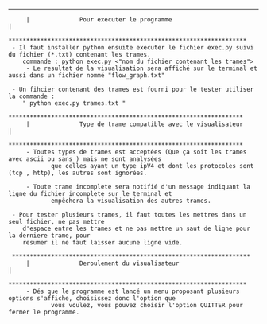 *******************************************************************
         |              Pour executer le programme                         |
         *******************************************************************          
	 - Il faut installer python ensuite executer le fichier exec.py suivi du fichier (*.txt) contenant les trames.
		commande : python exec.py <"nom du fichier contenant les trames">
         - Le resultat de la visualisation sera affiché sur le terminal et aussi dans un fichier nommé "flow_graph.txt"
         
	 - Un fihcier contenant des trames est fourni pour le tester utiliser la commande : 
		" python exec.py trames.txt "
         ******************************************************************
         |              Type de trame compatible avec le visualisateur    |
         ******************************************************************
         - Toutes types de trames est acceptées (Que ça soit les trames avec ascii ou sans ) mais ne sont analysées
                que celles ayant un type ipV4 et dont les protocoles sont (tcp , http), les autres sont ignorées.

         - Toute trame incomplete sera notifié d'un message indiquant la ligne du fichier incomplete sur le terminal et
                empêchera la visualisation des autres trames.
	 
	 - Pour tester plusieurs trames, il faut toutes les mettres dans un seul fichier, ne pas mettre
		d'espace entre les trames et ne pas mettre un saut de ligne pour la derniere trame, pour
		resumer il ne faut laisser aucune ligne vide.

	 *******************************************************************
         |              Deroulement du visualisateur                       |
         *******************************************************************
         - Dés que le programme est lancé un menu proposant plusieurs options s'affiche, choisissez donc l'option que
                vous voulez, vous pouvez choisir l'option QUITTER pour fermer le programme.
